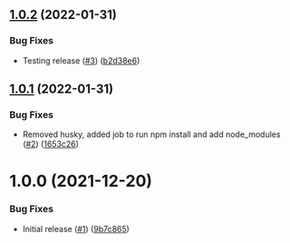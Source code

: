 ## [1.0.2](https://github.com/Unsupervisedcom/action-javascript-action-template/compare/v1.0.1...v1.0.2) (2022-01-31)


### Bug Fixes

* Testing release ([#3](https://github.com/Unsupervisedcom/action-javascript-action-template/issues/3)) ([b2d38e6](https://github.com/Unsupervisedcom/action-javascript-action-template/commit/b2d38e6392e799eceb8c8c71c0575e789b3424bc))

## [1.0.1](https://github.com/Unsupervisedcom/action-javascript-action-template/compare/v1.0.0...v1.0.1) (2022-01-31)


### Bug Fixes

* Removed husky, added job to run npm install and add node_modules ([#2](https://github.com/Unsupervisedcom/action-javascript-action-template/issues/2)) ([1653c26](https://github.com/Unsupervisedcom/action-javascript-action-template/commit/1653c266a781895111e4b33e6bdea59330380636))

# 1.0.0 (2021-12-20)


### Bug Fixes

* Initial release ([#1](https://github.com/Unsupervisedcom/action-javascript-action-template/issues/1)) ([9b7c865](https://github.com/Unsupervisedcom/action-javascript-action-template/commit/9b7c86571c65ac5ad91b8c7022bc98846160c37d))
